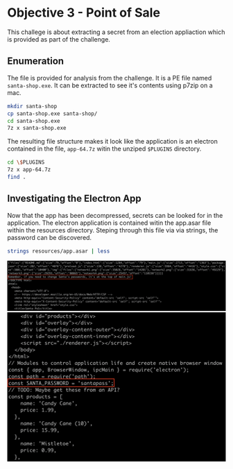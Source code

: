 # Objective 3 - Point of Sale
This challege is about extracting a secret from an election appliaction which is provided as part of the challenge.
## Enumeration
The file is provided for analysis from the challenge. It is a PE file named `santa-shop.exe`. It can be extracted to see it's contents using p7zip on a mac.
```bash
mkdir santa-shop
cp santa-shop.exe santa-shop/
cd santa-shop.exe
7z x santa-shop.exe
```
The resulting file structure makes it look like the application is an electron contained in the file, `app-64.7z` witin the unziped `$PLUGINS` directory.

```bash
cd \$PLUGINS
7z x app-64.7z
find .
```
## Investigating the Electron App
Now that the app has been decompressed, secrets can be looked for in the application. The electron application is contained witin the app.asar file within the resources directory. Steping through this file via via strings, the password can be discovered.
```bash
strings resources/app.asar | less
```
![Password in Application Hint](img/password-hint.png)
![Password in Application](img/password.png)